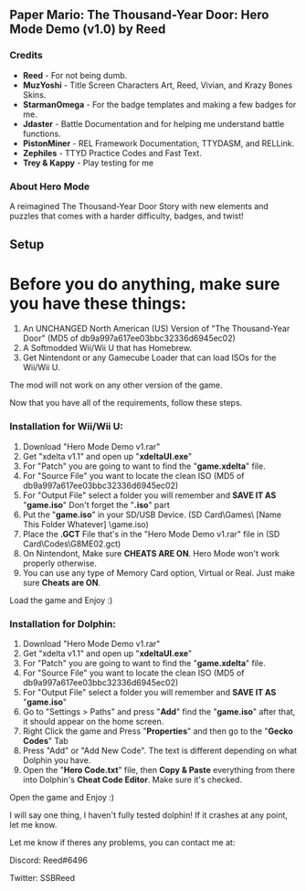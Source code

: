 <h2><b>Paper Mario: The Thousand-Year Door: Hero Mode Demo (v1.0) by Reed</b></font></h2>

<h3><b>Credits</b></h2>

<ul><li><b>Reed</b> - For not being dumb.</li>
  
<li><b>MuzYoshi</b> - Title Screen Characters Art, Reed, Vivian, and Krazy Bones Skins.</li>

<li><b>StarmanOmega</b> - For the badge templates and making a few badges for me.</li>

<li><b>Jdaster</b> - Battle Documentation and for helping me understand battle functions.</li>

<li><b>PistonMiner</b> - REL Framework Documentation, TTYDASM, and RELLink.</li>

<li><b>Zephiles</b> - TTYD Practice Codes and Fast Text.</li>

<li><b>Trey & Kappy</b> - Play testing for me</li></ul>

<h3><b>About Hero Mode</b></h3>

A reimagined The Thousand-Year Door Story with new elements and puzzles that
comes with a harder difficulty, badges, and twist!

<h2><b>Setup</b></h2>

<h1>Before you do anything, make sure you have these things:</h1>

1. An UNCHANGED North American (US) Version of "The Thousand-Year Door" (MD5 of db9a997a617ee03bbc32336d6945ec02)
2. A Softmodded Wii/Wii U that has Homebrew.
3. Get Nintendont or any Gamecube Loader that can load ISOs for the Wii/Wii U.

The mod will not work on any other version of the game.

Now that you have all of the requirements, follow these steps.

<b><h3>Installation for Wii/Wii U:</h3></b>

1. Download "Hero Mode Demo v1.rar"
2. Get "xdelta v1.1" and open up "<b>xdeltaUI.exe</b>"
3. For "Patch" you are going to want to find the "<b>game.xdelta</b>" file.
4. For "Source File" you want to locate the clean ISO (MD5 of db9a997a617ee03bbc32336d6945ec02)
5. For "Output File" select a folder you will remember and <b>SAVE IT AS</b> "<b>game.iso</b>" Don't forget the "<b>.iso</b>" part
6. Put the "<b>game.iso</b>" in your SD/USB Device. (SD Card\Games\ [Name This Folder Whatever] \game.iso) 
7. Place the <b>.GCT</b> File that's in the "Hero Mode Demo v1.rar" file in (SD Card\Codes\G8ME02.gct)
8. On Nintendont, Make sure <b>CHEATS ARE ON</b>. Hero Mode won't work properly otherwise.
9. You can use any type of Memory Card option, Virtual or Real. Just make sure <b>Cheats are ON</b>.

Load the game and Enjoy :)

<b><h3>Installation for Dolphin:</h3></b>

1. Download "Hero Mode Demo v1.rar"
2. Get "xdelta v1.1" and open up "<b>xdeltaUI.exe</b>"
3. For "Patch" you are going to want to find the "<b>game.xdelta</b>" file.
4. For "Source File" you want to locate the clean ISO (MD5 of db9a997a617ee03bbc32336d6945ec02)
5. For "Output File" select a folder you will remember and <b>SAVE IT AS</b> "<b>game.iso</b>"
6. Go to "Settings > Paths" and press "<b>Add</b>" find the "<b>game.iso</b>" after that, it should appear on the home screen.
7. Right Click the game and Press "<b>Properties</b>" and then go to the "<b>Gecko Codes</b>" Tab
8. Press "Add" or "Add New Code". The text is different depending on what Dolphin you have.
9. Open the "<b>Hero Code.txt</b>" file, then <b>Copy & Paste</b> everything from there into Dolphin's <b>Cheat Code Editor</b>. Make sure it's checked.

Open the game and Enjoy :)

I will say one thing, I haven't fully tested dolphin! If it crashes at any point, let me know.

Let me know if theres any problems, you can contact me at:

Discord: Reed#6496

Twitter: SSBReed

